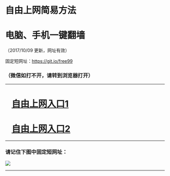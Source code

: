﻿# 自由上网简易方法

# 电脑、手机一键翻墙

（2017/10/09 更新，网址有效）

固定短网址：https://git.io/free99

### （微信如打不开，请转到浏览器打开）


***





# &nbsp;&nbsp; <a href="http://ft2741723108.fwq-tz-1001.info/fwqtz01.html?t=100900116395 " target="_blank">自由上网入口1</a>
# &nbsp;&nbsp; <a href="http://ft1597021520.fwq-tz-1002.info/fwqtz02.html?t=10090013480 " target="_blank">自由上网入口2</a>
***

### 请记住下图中固定短网址：

<img src="https://s3-us-west-2.amazonaws.com/fwq-1001/yjfq-20170905okok.png" /> 


***

